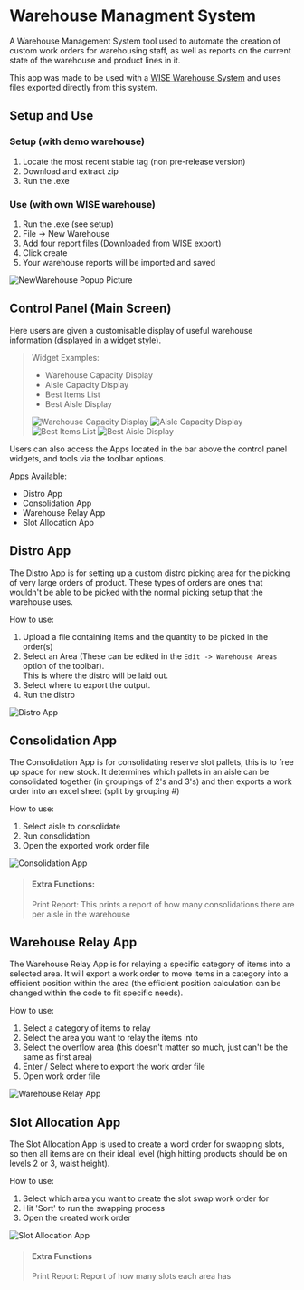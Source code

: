 # Warehouse Managment System

A Warehouse Management System tool used to automate the creation of custom work orders for warehousing staff, as well as reports on the 
current state of the warehouse and product lines in it. 

This app was made to be used with a [WISE Warehouse System](http://www.wisesystems.com.au/index.htm) and uses files exported directly from this system.

## Setup and Use

### Setup (with demo warehouse)
1) Locate the most recent stable tag (non pre-release version)
2) Download and extract zip
3) Run the .exe

### Use (with own WISE warehouse)
1) Run the .exe (see setup)
2) File -> New Warehouse 
3) Add four report files (Downloaded from WISE export)
4) Click create
5) Your warehouse reports will be imported and saved

![NewWarehouse Popup Picture](https://i.imgur.com/6agSXxd.png)

## Control Panel (Main Screen)
Here users are given a customisable display of useful warehouse information (displayed in a widget style).

> Widget Examples:
> - Warehouse Capacity Display
> - Aisle Capacity Display
> - Best Items List
> - Best Aisle Display
>
> ![Warehouse Capacity Display](https://i.imgur.com/Q96NQDh.png) ![Aisle Capacity Display](https://i.imgur.com/v4APKPj.png)  
> ![Best Items List](https://i.imgur.com/9aD0Z0S.png) ![Best Aisle Display](https://i.imgur.com/4SelfEq.png)

Users can also access the Apps located in the bar above the control panel widgets, and tools via the toolbar options.

Apps Available:
- Distro App
- Consolidation App
- Warehouse Relay App
- Slot Allocation App

## Distro App

The Distro App is for setting up a custom distro picking area for the picking of very large orders of product. These types of orders are 
ones that wouldn't be able to be picked with the normal picking setup that the warehouse uses.

How to use:

1) Upload a file containing items and the quantity to be picked in the order(s)
2) Select an Area (These can be edited in the `Edit -> Warehouse Areas` option of the toolbar).<br/>
  This is where the distro will be laid out.
3) Select where to export the output.
4) Run the distro

![Distro App](https://i.imgur.com/C7aLFYS.png)

## Consolidation App

The Consolidation App is for consolidating reserve slot pallets, this is to free up space for new stock. It determines which pallets in an aisle can be consolidated together (in groupings of 2's and 3's) and then exports a work order into an excel sheet (split by grouping #)

How to use:

1) Select aisle to consolidate
2) Run consolidation
3) Open the exported work order file

![Consolidation App](https://i.imgur.com/llgtuTA.png)

> #### Extra Functions:
> Print Report: This prints a report of how many consolidations there are per aisle in the warehouse

## Warehouse Relay App

The Warehouse Relay App is for relaying a specific category of items into a selected area. It will export a work order to move items in a category into a efficient position within the area (the efficient position calculation can be changed within the code to fit specific needs).

How to use:

1) Select a category of items to relay
2) Select the area you want to relay the items into
3) Select the overflow area (this doesn't matter so much, just can't be the same as first area)
4) Enter / Select where to export the work order file
5) Open work order file

![Warehouse Relay App](https://i.imgur.com/Sl6cT1d.png)

## Slot Allocation App

The Slot Allocation App is used to create a word order for swapping slots, so then all items are on their ideal level (high hitting products should be on levels 2 or 3, waist height).

How to use:

1) Select which area you want to create the slot swap work order for
2) Hit 'Sort' to run the swapping process
3) Open the created work order

![Slot Allocation App](https://i.imgur.com/Xgm15rV.png)

> #### Extra Functions
> Print Report: Report of how many slots each area has
